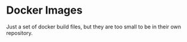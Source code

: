 # Docker Images
Just a set of docker build files, but they are too small to be in their own repository.

